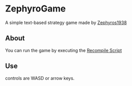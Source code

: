 # ZephyroGame

A simple text-based strategy game made by [Zephyros1938](https://github.com/Zephyros1938)

## About

You can run the game by executing the [Recompile Script](https://github.com/Zephyros1938/ZephyroGame/blob/main/recompile.sh)

## Use

controls are WASD or arrow keys.
